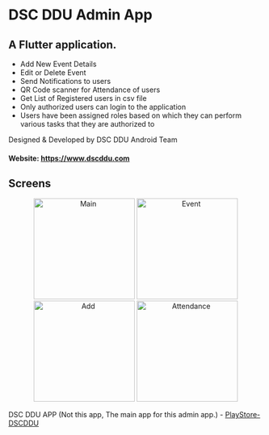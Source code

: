 # DSC DDU Admin App

## A Flutter application.

* Add New Event Details
* Edit or Delete Event
* Send Notifications to users
* QR Code scanner for Attendance of users
* Get List of Registered users in csv file
* Only authorized users can login to the application
* Users have been assigned roles based on which they can perform various tasks that they are authorized to

Designed & Developed by DSC DDU Android Team
#### Website: https://www.dscddu.com

## Screens

<p align="center">
  <img src="https://user-images.githubusercontent.com/50942732/80301141-f230a900-87bf-11ea-8999-1659aa1b2af6.png" width="200" title="Main">
  <img src="https://user-images.githubusercontent.com/50942732/80301161-11c7d180-87c0-11ea-99ea-6ac8754ef26a.png" width="200" title="Event">
  <img src="https://user-images.githubusercontent.com/50942732/80301160-0ffe0e00-87c0-11ea-87e3-ea98b3d4bcac.png" width="200" title="Add">
  <img src="https://user-images.githubusercontent.com/50942732/80301130-e2b16000-87bf-11ea-8b97-3b5e14ddde7e.png" width="200" title="Attendance">
</p>

DSC DDU APP (Not this app, The main app for this admin app.) - [PlayStore-DSCDDU](https://play.google.com/store/apps/details?id=com.dscddu.dscddu)
